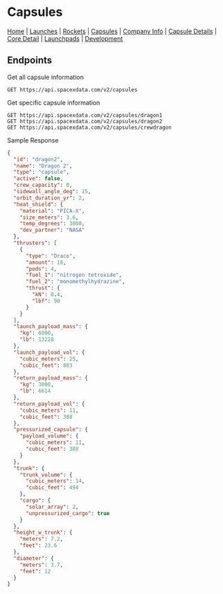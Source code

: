 # Capsules

[Home](https://github.com/r-spacex/SpaceX-API/blob/master/docs/home.md) | [Launches](https://github.com/r-spacex/SpaceX-API/blob/master/docs/launches.md) | [Rockets](https://github.com/r-spacex/SpaceX-API/blob/master/docs/rocket.md) | [Capsules](https://github.com/r-spacex/SpaceX-API/blob/master/docs/capsule.md) | [Company Info](https://github.com/r-spacex/SpaceX-API/blob/master/docs/company_info.md) | [Capsule Details](https://github.com/r-spacex/SpaceX-API/blob/master/docs/capsule_detail.md) | [Core Detail](https://github.com/r-spacex/SpaceX-API/blob/master/docs/core_detail.md) | [Launchpads](https://github.com/r-spacex/SpaceX-API/blob/master/docs/launchpad.md) | [Development](https://github.com/r-spacex/SpaceX-API/blob/master/docs/development.md)

## Endpoints
Get all capsule information
```http
GET https://api.spacexdata.com/v2/capsules
```

Get specific capsule information
```http
GET https://api.spacexdata.com/v2/capsules/dragon1
GET https://api.spacexdata.com/v2/capsules/dragon2
GET https://api.spacexdata.com/v2/capsules/crewdragon
```

Sample Response
```json
{
  "id": "dragon2",
  "name": "Dragon 2",
  "type": "capsule",
  "active": false,
  "crew_capacity": 0,
  "sidewall_angle_deg": 15,
  "orbit_duration_yr": 2,
  "heat_shield": {
    "material": "PICA-X",
    "size_meters": 3.6,
    "temp_degrees": 3000,
    "dev_partner": "NASA"
  },
  "thrusters": [
    {
      "type": "Draco",
      "amount": 18,
      "pods": 4,
      "fuel_1": "nitrogen tetroxide",
      "fuel_2": "monomethylhydrazine",
      "thrust": {
        "kN": 0.4,
        "lbf": 90
      }
    }
  ],
  "launch_payload_mass": {
    "kg": 6000,
    "lb": 13228
  },
  "launch_payload_vol": {
    "cubic_meters": 25,
    "cubic_feet": 883
  },
  "return_payload_mass": {
    "kg": 3000,
    "lb": 6614
  },
  "return_payload_vol": {
    "cubic_meters": 11,
    "cubic_feet": 388
  },
  "pressurized_capsule": {
    "payload_volume": {
      "cubic_meters": 11,
      "cubic_feet": 388
    }
  },
  "trunk": {
    "trunk_volume": {
      "cubic_meters": 14,
      "cubic_feet": 494
    },
    "cargo": {
      "solar_array": 2,
      "unpressurized_cargo": true
    }
  },
  "height_w_trunk": {
    "meters": 7.2,
    "feet": 23.6
  },
  "diameter": {
    "meters": 3.7,
    "feet": 12
  }
}
```